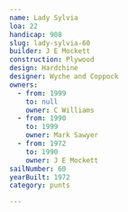 ```yaml
---
name: Lady Sylvia
loa: 22
handicap: 908
slug: lady-sylvia-60
builder: J E Mockett
construction: Plywood
design: Hardchine
designer: Wyche and Coppock
owners:
  - from: 1999
    to: null
    owner: C Williams
  - from: 1990
    to: 1999
    owner: Mark Sawyer
  - from: 1972
    to: 1990
    owner: J E Mockett
sailNumber: 60
yearBuilt: 1972
category: punts

---
```

